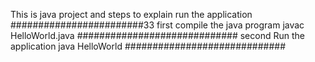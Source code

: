 This is java project and steps to explain run the application
########################33
first compile the java program
javac HelloWorld.java
#############################
second Run the application
java HelloWorld
#############################
